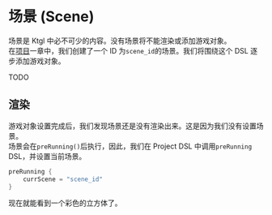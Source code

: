 # 场景 (Scene)

场景是 Ktgl 中必不可少的内容。没有场景将不能渲染或添加游戏对象。  
在[项目](project.md)一章中，我们创建了一个 ID 为`scene_id`的场景。我们将围绕这个 DSL 逐步添加游戏对象。

TODO

## 渲染

游戏对象设置完成后，我们发现场景还是没有渲染出来。这是因为我们没有设置场景。  
场景会在`preRunning()`后执行，因此，我们在 Project DSL 中调用`preRunning` DSL，并设置当前场景。

```kotlin
preRunning {
    currScene = "scene_id"
}
```

现在就能看到一个彩色的立方体了。

